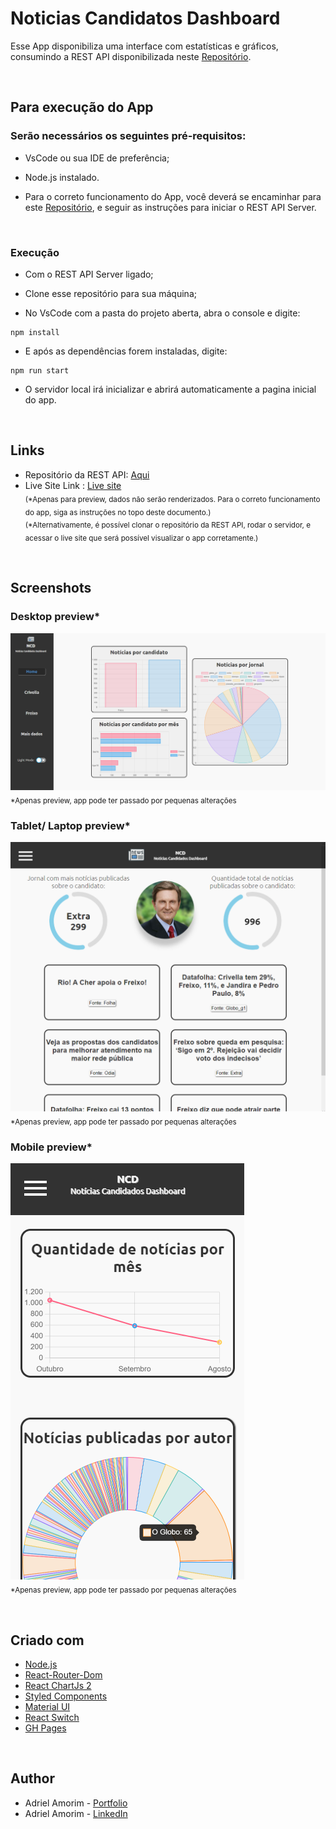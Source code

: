 # Noticias Candidatos Dashboard

Esse App disponibiliza uma interface com estatísticas e gráficos, consumindo a REST API disponibilizada neste [Repositório](https://github.com/AdrielGAmorim/noticias-candidatos-RESTAPI/).

<br />

## Para execução do App

### Serão necessários os seguintes pré-requisitos:

* VsCode ou sua IDE de preferência;

* Node.js instalado.

* Para o correto funcionamento do App, você deverá se encaminhar para este [Repositório](https://github.com/AdrielGAmorim/noticias-candidatos-RESTAPI/), e seguir as instruções para iniciar o REST API Server.

<br />

### Execução

* Com o REST API Server ligado;

* Clone esse repositório para sua máquina;

* No VsCode com a pasta do projeto aberta, abra o console e digite:

```shell script
npm install
```

* E após as dependências forem instaladas, digite:

```shell script
npm run start
```

* O servidor local irá inicializar e abrirá automaticamente a pagina inicial do app.

<br />

## Links


- Repositório da REST API: [Aqui](https://github.com/AdrielGAmorim/noticias-candidatos-RESTAPI/)
- Live Site Link : [Live site](https://adrielgamorim.github.io/noticias-candidatos-dashboard/)<br />
<sub>(*Apenas para preview, dados não serão renderizados.
Para o correto funcionamento do app, siga as instruções no topo deste documento.)<br />
(*Alternativamente, é possível clonar o repositório da REST API, rodar o servidor, e acessar o live site que será possível visualizar o app corretamente.)</sub>

<br />

## Screenshots

### Desktop preview*
![Desktop view](./src/components/images/screenshots/ss-1.png)
<sub>*Apenas preview, app pode ter passado por pequenas alterações</sub>

### Tablet/ Laptop preview*
![Tablet/ Laptop view](./src/components/images/screenshots/ss-2.png)
<sub>*Apenas preview, app pode ter passado por pequenas alterações</sub>

### Mobile preview*
![Mobile view](./src/components/images/screenshots/ss-3.png) <br />
<sub>*Apenas preview, app pode ter passado por pequenas alterações</sub>

<br />

## Criado com

- [Node.js](https://nodejs.org/pt-br/docs/)
- [React-Router-Dom](https://nodejs.org/https://v5.reactrouter.com/web/guides/quick-start)
- [React ChartJs 2](https://react-chartjs-2.js.org)
- [Styled Components](https://styled-components.com)
- [Material UI](https://mui.com/pt/)
- [React Switch](https://www.npmjs.com/package/react-switch/)
- [GH Pages](https://www.npmjs.com/package/gh-pages/)

<br />

## Author

- Adriel Amorim - [Portfolio](https://adrielgamorim.github.io/Portfolio/)
- Adriel Amorim - [LinkedIn](https://www.linkedin.com/in/adrielamorim/)
